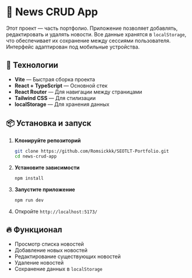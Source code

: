 # 📌 News CRUD App

Этот проект — часть портфолио. Приложение позволяет добавлять, редактировать и удалять новости. Все данные хранятся в `localStorage`, что обеспечивает их сохранение между сессиями пользователя. Интерфейс адаптирован под мобильные устройства.

## 🚀 Технологии

- **Vite** — Быстрая сборка проекта
- **React + TypeScript** — Основной стек
- **React Router** — Для навигации между страницами
- **Tailwind CSS** — Для стилизации
- **localStorage** — Для хранения данных

## 📦 Установка и запуск

1. **Клонируйте репозиторий**
   ```sh
   git clone https://github.com/Romsickkk/SEOTLT-Portfolio.git
   cd news-crud-app
   ```
2. **Установите зависимости**
   ```sh
   npm install
   ```
3. **Запустите приложение**
   ```sh
   npm run dev
   ```
4. Откройте `http://localhost:5173/`

## 🔥 Функционал

- Просмотр списка новостей
- Добавление новых новостей
- Редактирование существующих новостей
- Удаление новостей
- Сохранение данных в `localStorage`

